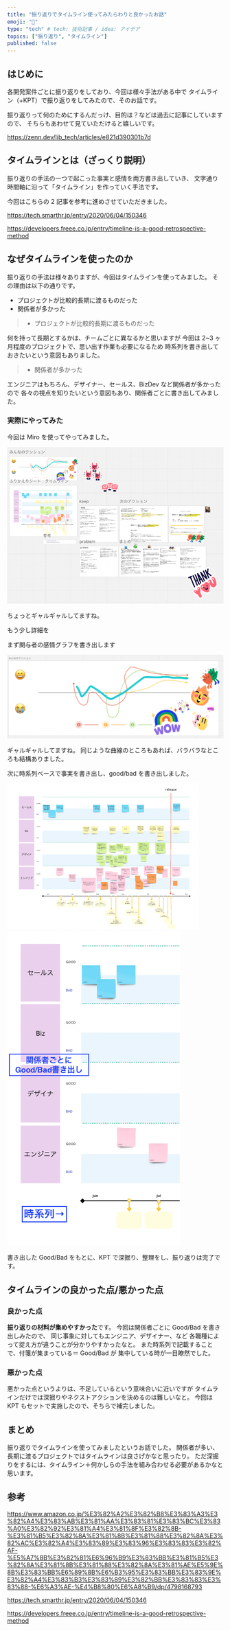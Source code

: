 ```yaml
---
title: "振り返りでタイムライン使ってみたらわりと良かったお話"
emoji: "💬"
type: "tech" # tech: 技術記事 / idea: アイデア
topics: ["振り返り", "タイムライン"]
published: false
---
```


## はじめに

各開発案件ごとに振り返りをしており、今回は様々手法がある中で
タイムライン（+KPT）で振り返りをしてみたので、そのお話です。

振り返りって何のためにするんだっけ、目的は？などは過去に記事にしていますので、
そちらもあわせて見ていただけると嬉しいです。

https://zenn.dev/lib_tech/articles/e821d390301b7d

## タイムラインとは（ざっくり説明）

振り返りの手法の一つで起こった事実と感情を両方書き出していき、
文字通り時間軸に沿って「タイムライン」を作っていく手法です。

今回はこちらの 2 記事を参考に進めさせていただきました。

https://tech.smarthr.jp/entry/2020/06/04/150346

https://developers.freee.co.jp/entry/timeline-is-a-good-retrospective-method

## なぜタイムラインを使ったのか

振り返りの手法は様々ありますが、今回はタイムラインを使ってみました。
その理由は以下の通りです。

- プロジェクトが比較的長期に渡るものだった
- 関係者が多かった

> - プロジェクトが比較的長期に渡るものだった

何を持って長期とするかは、チームごとに異なるかと思いますが
今回は 2~3 ヶ月程度のプロジェクトで、思い出す作業も必要になるため
時系列を書き出しておきたいという意図もありました。

> - 関係者が多かった

エンジニアはもちろん、デザイナー、セールス、BizDev など関係者が多かったので
各々の視点を知りたいという意図もあり、関係者ごとに書き出してみました。

### 実際にやってみた

今回は Miro を使ってやってみました。

![](/images/timeline_01.png)

ちょっとギャルギャルしてますね。

もう少し詳細を

まず関与者の感情グラフを書き出します

![](/images/timeline_02.png)

ギャルギャルしてますね。
同じような曲線のところもあれば、バラバラなところも結構ありました。

次に時系列ベースで事実を書き出し、good/bad を書き出しました。

![](/images/timeline_03.png)
![](/images/timeline_04.png)

書き出した Good/Bad をもとに、KPT で深掘り、整理をし、振り返りは完了です。

## タイムラインの良かった点/悪かった点

### 良かった点

**振り返りの材料が集めやすかった**です。
今回は関係者ごとに Good/Bad を書き出しみたので、
同じ事象に対してもエンジニア、デザイナー、など
各職種によって捉え方が違うことが分かりやすかったなと。
また時系列で記載することで、付箋が集まっている＝ Good/Bad が
集中している時が一目瞭然でした。

### 悪かった点

悪かった点というよりは、不足しているという意味合いに近いですが
タイムラインだけでは深掘りやネクストアクションを決めるのは難しいなと。
今回は KPT もセットで実施したので、そちらで補完しました。

## まとめ

振り返りでタイムラインを使ってみましたというお話でした。
関係者が多い、長期に渡るプロジェクトではタイムラインは良さげかなと思ったり。
ただ深掘りをするには、タイムライン＋何かしらの手法を組み合わせる必要があるかなと思います。

## 参考

https://www.amazon.co.jp/%E3%82%A2%E3%82%B8%E3%83%A3%E3%82%A4%E3%83%AB%E3%81%AA%E3%83%81%E3%83%BC%E3%83%A0%E3%82%92%E3%81%A4%E3%81%8F%E3%82%8B-%E3%81%B5%E3%82%8A%E3%81%8B%E3%81%88%E3%82%8A%E3%82%AC%E3%82%A4%E3%83%89%E3%83%96%E3%83%83%E3%82%AF-%E5%A7%8B%E3%82%81%E6%96%B9%E3%83%BB%E3%81%B5%E3%82%8A%E3%81%8B%E3%81%88%E3%82%8A%E3%81%AE%E5%9E%8B%E3%83%BB%E6%89%8B%E6%B3%95%E3%83%BB%E3%83%9E%E3%82%A4%E3%83%B3%E3%83%89%E3%82%BB%E3%83%83%E3%83%88-%E6%A3%AE-%E4%B8%80%E6%A8%B9/dp/4798168793

https://tech.smarthr.jp/entry/2020/06/04/150346

https://developers.freee.co.jp/entry/timeline-is-a-good-retrospective-method
